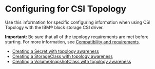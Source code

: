 # Configuring for CSI Topology

Use this information for specific configuring information when using CSI Topology with the IBM® block storage CSI driver.

**Important:** Be sure that all of the topology requirements are met before starting. For more information, see [Compatibility and requirements](../installation/csi_ug_requirements.md).

- [Creating a Secret with topology awareness](csi_ug_config_create_secret_topology.md)
- [Creating a StorageClass with topology awareness](csi_ug_config_create_storageclasses_topology.md)
- [Creating a VolumeSnapshotClass with topology awareness](csi_ug_config_create_vol_snapshotclass_topology.md)